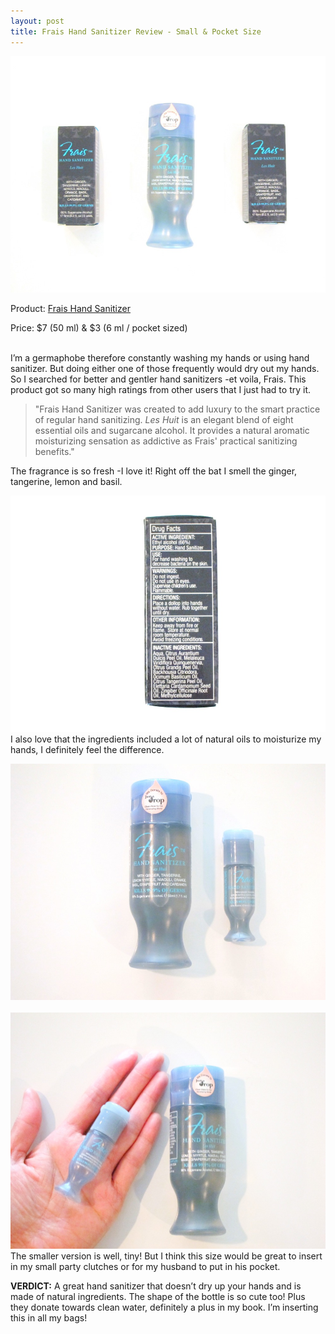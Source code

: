 ```yaml
---
layout: post
title: Frais Hand Sanitizer Review - Small & Pocket Size
---
```


![Frais Hand Sanitizer](/img/Frais_hand_sanitizer_main.jpg)
<p>Product: <a href="http://www.beauty.com/frais-everyday-sanitizer/qxp548642?catid=298605&N=0">Frais Hand Sanitizer</a></p>
<p>Price: $7 (50 ml) & $3 (6 ml / pocket sized)</p>

<br>
I’m a germaphobe therefore constantly washing my hands or using hand sanitizer. But doing either one of those frequently would dry out my hands. So I searched for better and gentler hand sanitizers -et voila, Frais. This product got so many high ratings from other users that I just had to try it.

<p><blockquote>"Frais Hand Sanitizer was created to add luxury to the smart practice of regular hand sanitizing. <i>Les Huit</i> is an elegant blend of eight essential oils and sugarcane alcohol. It provides a natural aromatic moisturizing sensation as addictive as Frais' practical sanitizing benefits."</blockquote></p>

The fragrance is so fresh -I love it! Right off the bat I smell the ginger, tangerine, lemon and basil. 

![Frais Hand Sanitizer Ingredients](/img/Frais_ingredients.jpg)
I also love that the ingredients included a lot of natural oils to moisturize my hands, I definitely feel the difference.

![Frais Hand Sanitizer Sizes](/img/Frais_sizes.jpg)
<br>
<br>
![Frais Hand Sanitizer Pocket Size](/img/Frais_pocket_size.jpg)
The smaller version is well, tiny! But I think this size would be great to insert in my small party clutches or for my husband to put in his pocket. 


<b>VERDICT:</b> A great hand sanitizer that doesn’t dry up your hands and is made of natural ingredients. The shape of the bottle is so cute too! Plus they donate towards clean water, definitely a plus in my book. I’m inserting this in all my bags!
